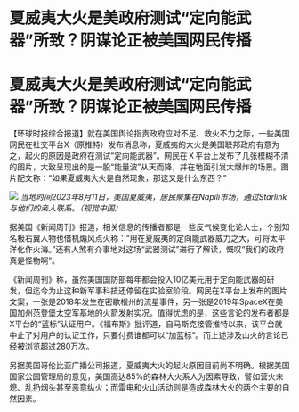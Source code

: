 # 夏威夷大火是美政府测试“定向能武器”所致？阴谋论正被美国网民传播

# 夏威夷大火是美政府测试“定向能武器”所致？阴谋论正被美国网民传播

【环球时报综合报道】就在美国舆论指责政府应对不足、救火不力之际，一些美国网民在社交平台X（原推特）发布消息称，夏威夷的大火是美国联邦政府有意为之，起火的原因是政府在测试“定向能武器”。网民在Ｘ平台上发布了几张模糊不清的图片，大致呈现出的是一股“能量波”从天而降，并在地面引发大爆炸的场景。图片配文称：“如果夏威夷大火是自然现象，那这又是什么东西？”

![](https://inews.gtimg.com/om_bt/OxiU4MuICSLZvMqeZx0N1lP6_8L66BglBBtm9GD3Wj2C0AA/1000)
_当地时间2023年8月11日，美国夏威夷，居民聚集在Napili市场，通过Starlink与他们的亲人联系。（视觉中国）_

据美国《新闻周刊》报道，相关信息的传播者都是一些反气候变化论人士，个别知名极右翼人物也借机煽风点火称：“用在夏威夷的定向能武器威力之大，可将太平洋化作火海。”还有人煞有介事地对这场“武器测试”进行了解读，慨叹“我们的政府真是怪物啊”。

《新闻周刊》称，虽然美国国防部每年都会投入10亿美元用于定向能武器的研发，但迄今为止这种新军事科技还停留在实验室阶段。网民在X平台上发布的图片文案，一张是2018年发生在密歇根州的流星事件，另一张是2019年SpaceX在美国加州范登堡太空军基地的火箭发射实况。值得忧虑的是，这些言论的发布者都是X平台的“蓝标”认证用户。《福布斯》批评道，自马斯克接管推特以来，该平台就中止了对用户的认证工作，只要付费谁都可以“加蓝标”。而上述涉及山火的言论已经被浏览超过280万次。

另据美国哥伦比亚广播公司报道，夏威夷大火的起火原因目前尚不明确。根据美国国家公园管理局的意见，美国高达85%的森林大火系人为因素导致，譬如营火未熄、乱扔烟头甚至恶意纵火；而雷电和火山活动则是造成森林大火的两个主要的自然因素。

